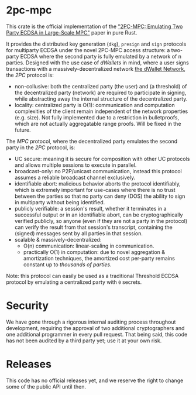 # 2pc-mpc

This crate is the official implementation of
the ["2PC-MPC: Emulating Two Party ECDSA in Large-Scale MPC"](https://eprint.iacr.org/2024/253) paper in pure Rust.

It provides the distributed key generation (`dkg`), `presign` and `sign` protocols for multiparty ECDSA under the novel
2PC-MPC access structure: a two-party ECDSA where the second party is fully emulated by a network of n parties.
Designed with the use case of _dWallets_ in mind, where a user signs transactions with a massively-decentralized
network [the dWallet Network](https://dwallet.io), the _2PC_ protocol is:

- non-collusive: both the centralized party (the user) and (a threshold) of the decentralized party (network) are
  required to
  participate in signing, while abstracting away the internal structure of the decentralized party.
- locality: centralized party is O(1): communication and computation complexities of the client remain independent of
  the network properties (e.g. size). Not fully implemented due to a restriction in bulletproofs, which are not actually
  aggregatable range proofs. Will be fixed in the future.

The _MPC_ protocol, where the decentralized party emulates the second party in the _2PC_ protocol, is:

- UC secure: meaning it is secure for composition with other UC protocols and allows multiple sessions to execute in
  parallel.
- broadcast-only: no P2P/unicast communication, instead this protocol assumes a reliable broadcast channel exclusively.
- identifiable abort: malicious behavior aborts the protocol identifiably, which is extremely important
  for use-cases where there is no trust between the parties so that no party can deny (DOS) the ability to sign in
  multiparty without being identified.
- publicly verifiable: a session's result, whether it terminates in a successful output or in an identifiable abort, can
  be cryptographically verified publicly, so anyone (even if they are not a party in the protocol) can verify the
  result from that session's transcript, containing the (signed) messages sent by all parties in that session.
- scalable & massively-decentralized:
    - O(n) communication: linear-scaling in communication.
    - practically O(1) in computation: due to novel aggregation & amortization techniques, the amortized cost per-party
      remains constant up to *thousands of parties*.

Note: this protocol can easily be used as a traditional Threshold ECDSA protocol by emulating a centralized party
with `0` secrets.

# Security

We have gone through a rigorous internal auditing process throughout development, requiring the approval of two
additional cryptographers and one additional programmer in every pull request.
That being said, this code has not been audited by a third party yet; use it at your own risk.

# Releases

This code has no official releases yet, and we reserve the right to change some of the public API until then.
